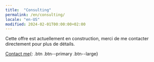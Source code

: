 ```yaml
---
title:  "Consulting"
permalink: /en/consulting/
locale: "en-US"
modified: 2024-02-01T00:00:00+02:00
---
```


Cette offre est actuellement en construction, merci de me contacter directement pour plus de détails.

[Contact me](mailto:arnaud.decolasse@gmail.com){: .btn .btn--primary .btn--large}